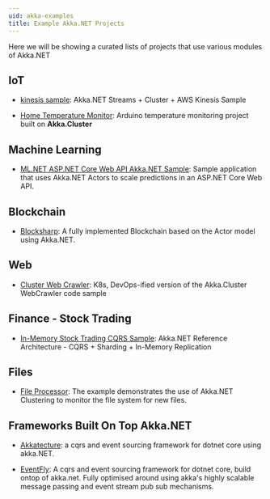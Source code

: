 ```yaml
---
uid: akka-examples
title: Example Akka.NET Projects 
---
```


Here we will be showing a curated lists of projects that use various modules of Akka.NET

## IoT

- [kinesis sample](https://github.com/petabridge/kinesis-sample): Akka.NET Streams + Cluster + AWS Kinesis Sample

- [Home Temperature Monitor](https://github.com/grofab95/HomeTemperatureMonitor): Arduino temperature monitoring project built on **Akka.Cluster**

## Machine Learning

- [ML.NET ASP.NET Core Web API Akka.NET Sample](https://github.com/lqdev/MlNetAspNetAkkaSample): Sample application that uses Akka.NET Actors to scale predictions in an ASP.NET Core Web API.

## Blockchain

- [Blocksharp](https://github.com/revoltez/Blocksharp): A fully implemented Blockchain based on the Actor model using Akka.NET.

## Web

- [Cluster Web Crawler](https://github.com/petabridge/Cluster.WebCrawler): K8s, DevOps-ified version of the Akka.Cluster WebCrawler code sample

## Finance - Stock Trading

- [In-Memory Stock Trading CQRS Sample](https://github.com/Aaronontheweb/InMemoryCQRSReplication): Akka.NET Reference Architecture - CQRS + Sharding + In-Memory Replication

## Files

- [File Processor](https://github.com/cgstevens/FileProcessor): The example demonstrates the use of Akka.NET Clustering to monitor the file system for new files.

## Frameworks Built On Top Akka.NET

- [Akkatecture](https://github.com/AfterLutz/Akkatecture): a cqrs and event sourcing framework for dotnet core using akka.NET.

- [EventFly](https://github.com/Sporteco/EventFly): A cqrs and event sourcing framework for dotnet core, build ontop of akka.net. Fully optimised around using akka's highly scalable message passing and event stream pub sub mechanisms.